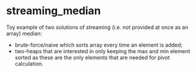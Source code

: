 # streaming_median

Toy example of two solutions of streaming (i.e. not provided at once as an array) median:
 * brute-force/naive which sorts array every time an element is added;
 * two-heaps that are interested in only keeping the max and min element sorted as these are the only elements that are needed for pivot calculation.
